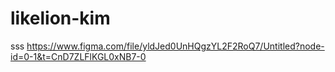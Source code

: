 # likelion-kim
sss
https://www.figma.com/file/yldJed0UnHQgzYL2F2RoQ7/Untitled?node-id=0-1&t=CnD7ZLFlKGL0xNB7-0
